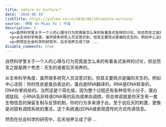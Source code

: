 ```yaml
---
title: nature or nurture？
date: '2016-06-19'
linkTitle: https://yufree.cn/cn/2016/06/19/nature-nurture/
source: '博客 on Miao Yu | 于淼 '
description: |-
  <p>自然科学里关于一个人的心理与行为究竟是怎么来的有着各式各样的讨论，但总而言之就是两个考虑：天生的或者后天培养的。</p>
  <p>从生命科学角度，虽然很多研究人员没意识到，但其主要观点是偏向天生的。例如中心法则：你的性状是蛋白表达的，蛋白是RNA翻译的，RNA是DNA转录的，DNA你爹妈给的。当然这是个简化版，因为整个过程还有各种信号小分子、蛋白或肽段、小RNA及非转录DNA等的反向或单向调控，但总体说就是你天生有一套生物信息的保留复制与反馈机制，你的行为多来源于此。至于说后天的刺激，更像是对固有调控系统的激活，这个系统通过DNA或表观遗传的方式传递信息。</p>
  <p>然而在社会科学的研究中，后天培养又成了研 ...
disable_comments: true
---
```

<p>自然科学里关于一个人的心理与行为究竟是怎么来的有着各式各样的讨论，但总而言之就是两个考虑：天生的或者后天培养的。</p>
<p>从生命科学角度，虽然很多研究人员没意识到，但其主要观点是偏向天生的。例如中心法则：你的性状是蛋白表达的，蛋白是RNA翻译的，RNA是DNA转录的，DNA你爹妈给的。当然这是个简化版，因为整个过程还有各种信号小分子、蛋白或肽段、小RNA及非转录DNA等的反向或单向调控，但总体说就是你天生有一套生物信息的保留复制与反馈机制，你的行为多来源于此。至于说后天的刺激，更像是对固有调控系统的激活，这个系统通过DNA或表观遗传的方式传递信息。</p>
<p>然而在社会科学的研究中，后天培养又成了研 ...